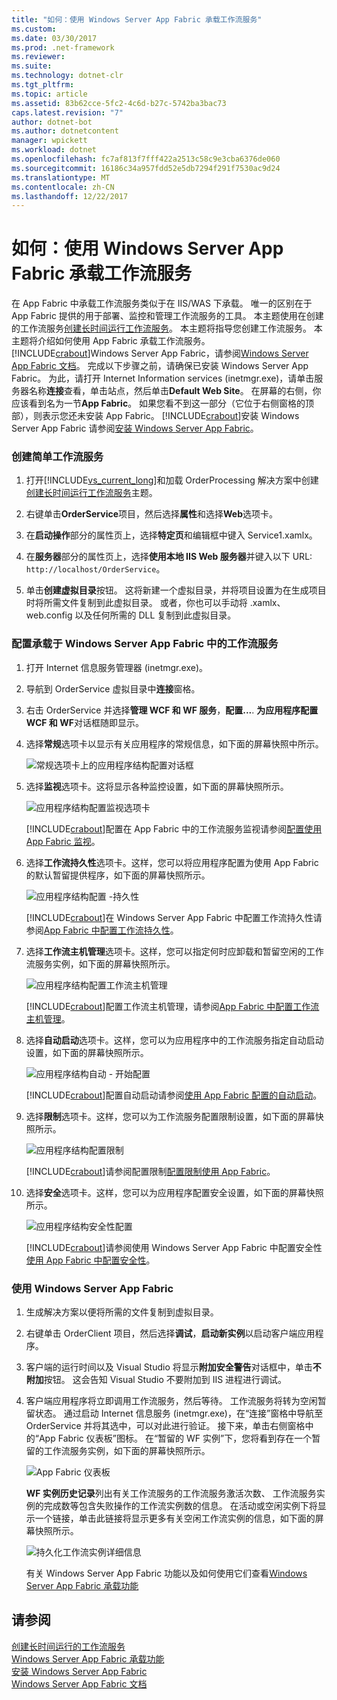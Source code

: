 ```yaml
---
title: "如何：使用 Windows Server App Fabric 承载工作流服务"
ms.custom: 
ms.date: 03/30/2017
ms.prod: .net-framework
ms.reviewer: 
ms.suite: 
ms.technology: dotnet-clr
ms.tgt_pltfrm: 
ms.topic: article
ms.assetid: 83b62cce-5fc2-4c6d-b27c-5742ba3bac73
caps.latest.revision: "7"
author: dotnet-bot
ms.author: dotnetcontent
manager: wpickett
ms.workload: dotnet
ms.openlocfilehash: fc7af813f7fff422a2513c58c9e3cba6376de060
ms.sourcegitcommit: 16186c34a957fdd52e5db7294f291f7530ac9d24
ms.translationtype: MT
ms.contentlocale: zh-CN
ms.lasthandoff: 12/22/2017
---
```

# <a name="how-to-host-a-workflow-service-with-windows-server-app-fabric"></a>如何：使用 Windows Server App Fabric 承载工作流服务
在 App Fabric 中承载工作流服务类似于在 IIS/WAS 下承载。 唯一的区别在于 App Fabric 提供的用于部署、监控和管理工作流服务的工具。 本主题使用在创建的工作流服务[创建长时间运行工作流服务](../../../../docs/framework/wcf/feature-details/creating-a-long-running-workflow-service.md)。 本主题将指导您创建工作流服务。 本主题将介绍如何使用 App Fabric 承载工作流服务。 [!INCLUDE[crabout](../../../../includes/crabout-md.md)]Windows Server App Fabric，请参阅[Windows Server App Fabric 文档](http://go.microsoft.com/fwlink/?LinkID=193037&clcid=0x409)。 完成以下步骤之前，请确保已安装 Windows Server App Fabric。  为此，请打开 Internet Information services (inetmgr.exe)，请单击服务器名称**连接**查看，单击站点，然后单击**Default Web Site**。 在屏幕的右侧，你应该看到名为一节**App Fabric**。 如果您看不到这一部分（它位于右侧窗格的顶部），则表示您还未安装 App Fabric。 [!INCLUDE[crabout](../../../../includes/crabout-md.md)]安装 Windows Server App Fabric 请参阅[安装 Windows Server App Fabric](http://go.microsoft.com/fwlink/?LinkId=193136)。  
  
### <a name="creating-a-simple-workflow-service"></a>创建简单工作流服务  
  
1.  打开[!INCLUDE[vs_current_long](../../../../includes/vs-current-long-md.md)]和加载 OrderProcessing 解决方案中创建[创建长时间运行工作流服务](../../../../docs/framework/wcf/feature-details/creating-a-long-running-workflow-service.md)主题。  
  
2.  右键单击**OrderService**项目，然后选择**属性**和选择**Web**选项卡。  
  
3.  在**启动操作**部分的属性页上，选择**特定页**和编辑框中键入 Service1.xamlx。  
  
4.  在**服务器**部分的属性页上，选择**使用本地 IIS Web 服务器**并键入以下 URL: `http://localhost/OrderService`。  
  
5.  单击**创建虚拟目录**按钮。 这将新建一个虚拟目录，并将项目设置为在生成项目时将所需文件复制到此虚拟目录。  或者，你也可以手动将 .xamlx、web.config 以及任何所需的 DLL 复制到此虚拟目录。  
  
### <a name="configuring-a-workflow-service-hosted-in-windows-server-app-fabric"></a>配置承载于 Windows Server App Fabric 中的工作流服务  
  
1.  打开 Internet 信息服务管理器 (inetmgr.exe)。  
  
2.  导航到 OrderService 虚拟目录中**连接**窗格。  
  
3.  右击 OrderService 并选择**管理 WCF 和 WF 服务**，**配置...**. **为应用程序配置 WCF 和 WF**对话框随即显示。  
  
4.  选择**常规**选项卡以显示有关应用程序的常规信息，如下面的屏幕快照中所示。  
  
     ![常规选项卡上的应用程序结构配置对话框](../../../../docs/framework/wcf/feature-details/media/appfabricconfiguration-general.gif "AppFabricConfiguration-常规")  
  
5.  选择**监视**选项卡。这将显示各种监控设置，如下面的屏幕快照所示。  
  
     ![应用程序结构配置监视选项卡](../../../../docs/framework/wcf/feature-details/media/appfabricconfiguration-monitoring.gif "AppFabricConfiguration 监视")  
  
     [!INCLUDE[crabout](../../../../includes/crabout-md.md)]配置在 App Fabric 中的工作流服务监视请参阅[配置使用 App Fabric 监视](http://go.microsoft.com/fwlink/?LinkId=193153)。  
  
6.  选择**工作流持久性**选项卡。这样，您可以将应用程序配置为使用 App Fabric 的默认暂留提供程序，如下面的屏幕快照所示。  
  
     ![应用程序结构配置 &#45;持久性](../../../../docs/framework/wcf/feature-details/media/appfabricconfiguration-persistence.gif "AppFabricConfiguration 持久性")  
  
     [!INCLUDE[crabout](../../../../includes/crabout-md.md)]在 Windows Server App Fabric 中配置工作流持久性请参阅[App Fabric 中配置工作流持久性](http://go.microsoft.com/fwlink/?LinkId=193148)。  
  
7.  选择**工作流主机管理**选项卡。这样，您可以指定何时应卸载和暂留空闲的工作流服务实例，如下面的屏幕快照所示。  
  
     ![应用程序结构配置工作流主机管理](../../../../docs/framework/wcf/feature-details/media/appfabricconfiguration-management.gif "AppFabricConfiguration 管理")  
  
     [!INCLUDE[crabout](../../../../includes/crabout-md.md)]配置工作流主机管理，请参阅[App Fabric 中配置工作流主机管理](http://go.microsoft.com/fwlink/?LinkId=193151)。  
  
8.  选择**自动启动**选项卡。这样，您可以为应用程序中的工作流服务指定自动启动设置，如下面的屏幕快照所示。  
  
     ![应用程序结构自动 &#45; 开始配置](../../../../docs/framework/wcf/feature-details/media/appfabricconfigurationautostart.gif "AppFabricConfigurationAutostart")  
  
     [!INCLUDE[crabout](../../../../includes/crabout-md.md)]配置自动启动请参阅[使用 App Fabric 配置的自动启动](http://go.microsoft.com/fwlink/?LinkId=193150)。  
  
9. 选择**限制**选项卡。这样，您可以为工作流服务配置限制设置，如下面的屏幕快照所示。  
  
     ![应用程序结构配置限制](../../../../docs/framework/wcf/feature-details/media/appfabricconfigurationthrottling.gif "AppFabricConfigurationThrottling")  
  
     [!INCLUDE[crabout](../../../../includes/crabout-md.md)]请参阅配置限制[配置限制使用 App Fabric](http://go.microsoft.com/fwlink/?LinkId=193149)。  
  
10. 选择**安全**选项卡。这样，您可以为应用程序配置安全设置，如下面的屏幕快照所示。  
  
     ![应用程序结构安全性配置](../../../../docs/framework/wcf/feature-details/media/appfabricconfiguration-security.gif "AppFabricConfiguration 安全")  
  
     [!INCLUDE[crabout](../../../../includes/crabout-md.md)]请参阅使用 Windows Server App Fabric 中配置安全性[使用 App Fabric 中配置安全性](http://go.microsoft.com/fwlink/?LinkId=193152)。  
  
### <a name="using-windows-server-app-fabric"></a>使用 Windows Server App Fabric  
  
1.  生成解决方案以便将所需的文件复制到虚拟目录。  
  
2.  右键单击 OrderClient 项目，然后选择**调试**，**启动新实例**以启动客户端应用程序。  
  
3.  客户端的运行时间以及 Visual Studio 将显示**附加安全警告**对话框中，单击**不附加**按钮。 这会告知 Visual Studio 不要附加到 IIS 进程进行调试。  
  
4.  客户端应用程序将立即调用工作流服务，然后等待。 工作流服务将转为空闲暂留状态。 通过启动 Internet 信息服务 (inetmgr.exe)，在“连接”窗格中导航至 OrderService 并将其选中，可以对此进行验证。 接下来，单击右侧窗格中的“App Fabric 仪表板”图标。 在“暂留的 WF 实例”下，您将看到存在一个暂留的工作流服务实例，如下面的屏幕快照所示。  
  
     ![App Fabric 仪表板](../../../../docs/framework/wcf/feature-details/media/appfabricdashboard.gif "AppFabricDashboard")  
  
     **WF 实例历史记录**列出有关工作流服务的工作流服务激活次数、 工作流服务实例的完成数等包含失败操作的工作流实例数的信息。 在活动或空闲实例下将显示一个链接，单击此链接将显示更多有关空闲工作流实例的信息，如下面的屏幕快照所示。  
  
     ![持久化工作流实例详细信息](../../../../docs/framework/wcf/feature-details/media/persisteddetail.gif "PersistedDetail")  
  
     有关 Windows Server App Fabric 功能以及如何使用它们查看[Windows Server App Fabric 承载功能](http://go.microsoft.com/fwlink/?LinkID=193143&clcid=0x409)  
  
## <a name="see-also"></a>请参阅  
 [创建长时间运行的工作流服务](../../../../docs/framework/wcf/feature-details/creating-a-long-running-workflow-service.md)  
 [Windows Server App Fabric 承载功能](http://go.microsoft.com/fwlink/?LinkId=193143)  
 [安装 Windows Server App Fabric](http://go.microsoft.com/fwlink/?LinkId=193136)  
 [Windows Server App Fabric 文档](http://go.microsoft.com/fwlink/?LinkID=193037&clcid=0x409)
